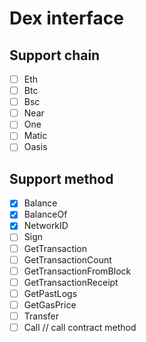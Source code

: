 # Dex interface

## Support chain
- [ ] Eth
- [ ] Btc
- [ ] Bsc
- [ ] Near
- [ ] One
- [ ] Matic
- [ ] Oasis

## Support method
- [x] Balance
- [x] BalanceOf
- [x] NetworkID
- [ ] Sign
- [ ] GetTransaction
- [ ] GetTransactionCount
- [ ] GetTransactionFromBlock
- [ ] GetTransactionReceipt
- [ ] GetPastLogs
- [ ] GetGasPrice
- [ ] Transfer
- [ ] Call // call contract method